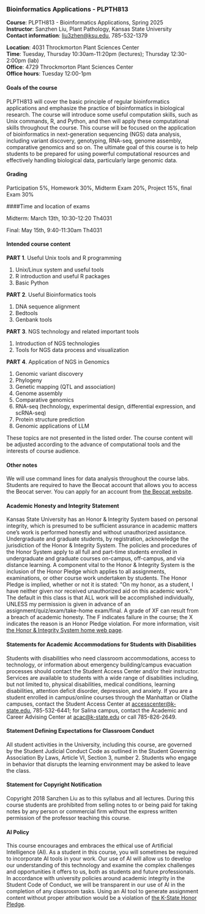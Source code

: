 ### Bioinformatics Applications - PLPTH813

**Course**: PLPTH813 - Bioinformatics Applications, Spring 2025  
**Instructor**: Sanzhen Liu, Plant Pathology, Kansas State University  
**Contact information**: [liu3zhen@ksu.edu](mailto:liu3zhen@ksu.edu), 785-532-1379  

**Location**: 4031 Throckmorton Plant Sciences Center  
**Time**: Tuesday, Thursday 10:30am-11:20pm (lectures); Thursday 12:30-2:00pm (lab)  
**Office**: 4729 Throckmorton Plant Sciences Center  
**Office hours**: Tuesday 12:00-1pm  

#### Goals of the course

PLPTH813 will cover the basic principle of regular bioinformatics applications and emphasize the practice of bioinformatics in biological research. The course will introduce some useful computation skills, such as Unix commands, R, and Python, and then will apply these computational skills throughout the course. This course will be focused on the application of bioinformatics in next-generation sequencing (NGS) data analysis, including variant discovery, genotyping, RNA-seq, genome assembly, comparative genomics and so on. The ultimate goal of this course is to help students to be prepared for using powerful computational resources and effectively handling biological data, particularly large genomic data.

#### Grading

Participation 5%, Homework 30%, Midterm Exam 20%, Project 15%, final Exam 30%

####Time and location of exams

Midterm: March 13th, 10:30-12:20 Th4031

Final: May 15th, 9:40-11:30am Th4031

#### Intended course content

**PART 1**. Useful Unix tools and R programming

1. Unix/Linux system and useful tools
2. R introduction and useful R packages
3. Basic Python

**PART 2**. Useful Bioinformatics tools

1. DNA sequence alignment
2. Bedtools
3. Genbank tools

**PART 3**. NGS technology and related important tools

1. Introduction of NGS technologies
2. Tools for NGS data process and visualization

**PART 4**. Application of NGS in Genomics

1. Genomic variant discovery
2. Phylogeny
3. Genetic mapping (QTL and association)
4. Genome assembly
5. Comparative genomics
6. RNA-seq (technology, experimental design, differential expression, and scRNA-seq)
7. Protein structure prediction
8. Genomic applications of LLM

These topics are not presented in the listed order. The course content will be adjusted according to the advance of computational tools and the interests of course audience.  

#### Other notes

We will use command lines for data analysis throughout the course labs. Students are required to have the Beocat account that allows you to access the Beocat server. You can apply for an account from [the Beocat website](https://account.beocat.ksu.edu/).

#### Academic Honesty and Integrity Statement

Kansas State University has an Honor & Integrity System based on personal integrity, which is presumed to be sufficient assurance in academic matters one’s work is performed honestly and without unauthorized assistance. Undergraduate and graduate students, by registration, acknowledge the jurisdiction of the Honor & Integrity System. The policies and procedures of the Honor System apply to all full and part-time students enrolled in undergraduate and graduate courses on-campus, off-campus, and via distance learning. A component vital to the Honor & Integrity System is the inclusion of the Honor Pledge which applies to all assignments, examinations, or other course work undertaken by students. The Honor Pledge is implied, whether or not it is stated: "On my honor, as a student, I have neither given nor received unauthorized aid on this academic work." The default in this class is that ALL work will be accomplished individually, UNLESS my permission is given in advance of an assignment/quiz/exam/take-home exam/final. A grade of XF can result from a breach of academic honesty. The F indicates failure in the course; the X indicates the reason is an Honor Pledge violation. For more information, visit [the Honor & Integrity System home web page](http://www.k-state.edu/honor).

#### Statements for Academic Accommodations for Students with Disabilities

Students with disabilities who need classroom accommodations, access to technology, or information about emergency building/campus evacuation processes should contact the Student Access Center and/or their instructor. Services are available to students with a wide range of disabilities including, but not limited to, physical disabilities, medical conditions, learning disabilities, attention deficit disorder, depression, and anxiety. If you are a student enrolled in campus/online courses through the Manhattan or Olathe campuses, contact the Student Access Center at [accesscenter@k-state.edu](mailto:accesscenter@k-state.edu), 785-532-6441; for Salina campus, contact the Academic and Career Advising Center at [acac@k-state.edu](mailto:acac@k-state.edu) or call 785-826-2649.

#### Statement Defining Expectations for Classroom Conduct

All student activities in the University, including this course, are governed by the Student Judicial Conduct Code as outlined in the Student Governing Association By Laws, Article VI, Section 3, number 2. Students who engage in behavior that disrupts the learning environment may be asked to leave the class.

#### Statement for Copyright Notification

Copyright 2018 Sanzhen Liu as to this syllabus and all lectures. During this course students are prohibited from selling notes to or being paid for taking notes by any person or commercial firm without the express written permission of the professor teaching this course.

#### AI Policy

This course encourages and embraces the ethical use of Artificial Intelligence (AI). As a student in this course, you will sometimes be required to incorporate AI tools in your work. Our use of AI will allow us to develop our understanding of this technology and examine the complex challenges and opportunities it offers to us, both as students and future professionals. In accordance with university policies around academic integrity in the Student Code of Conduct, we will be transparent in our use of AI in the completion of any classroom tasks. Using an AI tool to generate assignment content without proper attribution would be a violation of [the K-State Honor Pledge](https://www.k-state.edu/honor/basics/pledge.html).